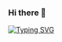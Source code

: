 ### Hi there 👋

[![Typing SVG](https://readme-typing-svg.demolab.com?font=Roboto&weight=600&size=24&pause=1000&color=2440FF&width=500&lines=I+am++Sergey%2C+front-end+developer)](https://git.io/typing-svg)


